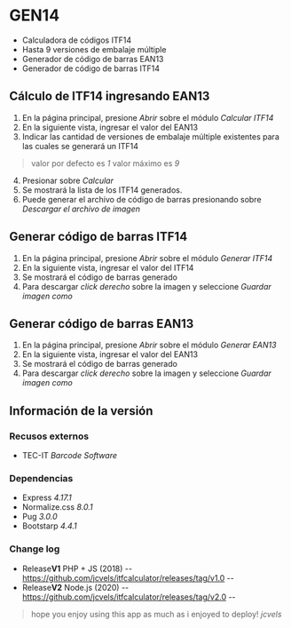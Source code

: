 # GEN14

- Calculadora de códigos ITF14
- Hasta 9 versiones de embalaje múltiple
- Generador de código de barras EAN13
- Generador de código de barras ITF14

## Cálculo de ITF14 ingresando EAN13

1. En la página principal, presione *Abrir* sobre el módulo *Calcular ITF14*
2. En la siguiente vista, ingresar el valor del EAN13
3. Indicar las cantidad de versiones de embalaje múltiple existentes para las cuales se generará un ITF14
> valor por defecto es *1*
> valor máximo es *9*
4. Presionar sobre *Calcular*
5. Se mostrará la lista de los ITF14 generados.
6. Puede generar el archivo de código de barras presionando sobre *Descargar el archivo de imagen*

## Generar código de barras ITF14

1. En la página principal, presione *Abrir* sobre el módulo *Generar ITF14*
2. En la siguiente vista, ingresar el valor del ITF14
3. Se mostrará el código de barras generado
4. Para descargar *click derecho* sobre la imagen y seleccione *Guardar imagen como*

## Generar código de barras EAN13

1. En la página principal, presione *Abrir* sobre el módulo *Generar EAN13*
2. En la siguiente vista, ingresar el valor del EAN13
3. Se mostrará el código de barras generado
4. Para descargar *click derecho* sobre la imagen y seleccione *Guardar imagen como*

## Información de la versión

### Recusos externos

- TEC-IT *Barcode Software*

### Dependencias

- Express *4.17.1*
- Normalize.css *8.0.1*
- Pug *3.0.0*
- Bootstarp *4.4.1*

### Change log

- Release**V1** PHP + JS (2018) -- https://github.com/jcvels/itfcalculator/releases/tag/v1.0 --
- Release**V2** Node.js (2020) -- https://github.com/jcvels/itfcalculator/releases/tag/v2.0 --

> hope you enjoy using this app as much as i enjoyed to deploy! *jcvels*
